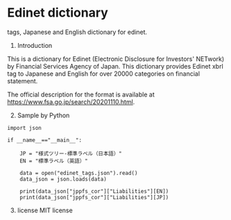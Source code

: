 Edinet dictionary
===============================================================================

tags, Japanese and English dictionary for edinet.

1. Introduction

This is a dictionary for Edinet (Electronic Disclosure for Investors' NETwork) by Financial Services Agency of Japan.
This dictionary provides Edinet xbrl tag to Japanese and English for over 20000 categories on financial statement.

The official description for the format is available at https://www.fsa.go.jp/search/20201110.html.

2. Sample by Python

```
import json

if __name__=="__main__":

    JP = "様式ツリー-標準ラベル（日本語）"
    EN = "標準ラベル（英語）"

    data = open("edinet_tags.json").read()
    data_json = json.loads(data)

    print(data_json["jppfs_cor"]["Liabilities"][EN])
    print(data_json["jppfs_cor"]["Liabilities"][JP])
```

3. license
    MIT license
